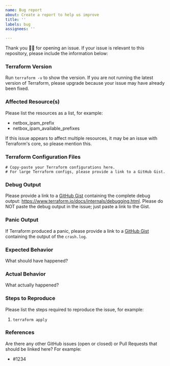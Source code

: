 ```yaml
---
name: Bug report
about: Create a report to help us improve
title: ''
labels: bug
assignees: ''

---
```


Thank you 🙇‍♀ for opening an issue. If your issue is relevant to this repository, please include the information below:

### Terraform Version

Run `terraform -v` to show the version. If you are not running the latest version of Terraform, please upgrade because your issue may have already been fixed.

### Affected Resource(s)

Please list the resources as a list, for example:

- netbox_ipam_prefix
- netbox_ipam_available_prefixes

If this issue appears to affect multiple resources, it may be an issue with Terraform's core, so please mention this.

### Terraform Configuration Files

```hcl
# Copy-paste your Terraform configurations here.
# For large Terraform configs, please provide a link to a GitHub Gist.
```

### Debug Output

Please provide a link to a [GitHub Gist](https://gist.github.com/) containing the complete debug output: https://www.terraform.io/docs/internals/debugging.html. Please do NOT paste the debug output in the issue; just paste a link to the Gist.

### Panic Output

If Terraform produced a panic, please provide a link to a [GitHub Gist](https://gist.github.com/) containing the output of the `crash.log`.

### Expected Behavior

What should have happened?

### Actual Behavior

What actually happened?

### Steps to Reproduce

Please list the steps required to reproduce the issue, for example:

1. `terraform apply`

### References

Are there any other GitHub issues (open or closed) or Pull Requests that should be linked here? For example:

- #1234
